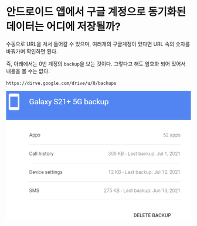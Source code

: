 # 안드로이드 앱에서 구글 계정으로 동기화된 데이터는 어디에 저장될까? 


수동으로 URL을 쳐서 들어갈 수 있으며, 여러개의 구글계정이 있다면 URL 속의 숫자를 바꿔가며 확인하면 된다. 

즉, 아래에서는 0번 계정의 `backup`을 보는 것이다. 그렇다고 해도 암호화 되어 있어서 내용을 볼 수는 없다.

`https://dirve.google.com/drive/u/0/backups`

![backup](../img/googledrive-backup.png)
